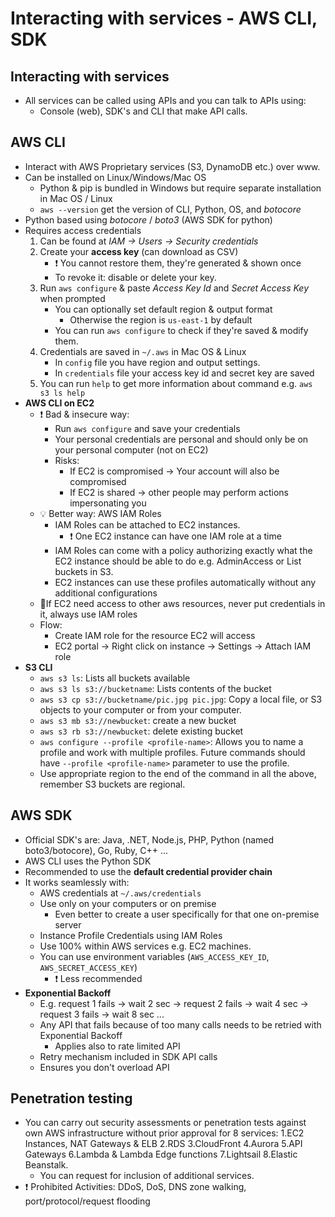 # Interacting with services - AWS CLI, SDK

## Interacting with services

- All services can be called using APIs and you can talk to APIs using:
  - Console (web), SDK's and CLI that make API calls.

## AWS CLI

- Interact with AWS Proprietary services (S3, DynamoDB etc.) over www.
- Can be installed on Linux/Windows/Mac OS
  - Python & pip is bundled in Windows but require separate installation in Mac OS / Linux
  - `aws --version` get the version of CLI, Python, OS, and *botocore*
- Python based using *botocore* / *boto3* (AWS SDK for python)
- Requires access credentials
  1. Can be found at *IAM -> Users -> Security credentials*
  2. Create your **access key** (can download as CSV)
       - ❗ You cannot restore them, they're generated & shown once
       - To revoke it: disable or delete your key.
  3. Run `aws configure` & paste *Access Key Id* and *Secret Access Key* when prompted
       - You can optionally set default region & output format
         - Otherwise the region is `us-east-1` by default
       - You can run `aws configure` to check if they're saved & modify them.
  4. Credentials are saved in `~/.aws` in Mac OS & Linux
       - In `config` file you have region and output settings.
       - In `credentials` file your access key id and secret key are saved
  5. You can run `help` to get more information about command e.g. `aws s3 ls help`
- **AWS CLI on EC2**
  - ❗ Bad & insecure way:
    - Run `aws configure` and save your credentials
    - Your personal credentials are personal and should only be on your personal computer (not on EC2)
    - Risks:
      - If EC2 is compromised -> Your account will also be compromised
      - If EC2 is shared -> other people may perform actions impersonating you
  - 💡 Better way: AWS IAM Roles
    - IAM Roles can be attached to EC2 instances.
      - ❗ One EC2 instance can have one IAM role at a time
    - IAM Roles can come with a policy authorizing exactly what the EC2 instance should be able to do e.g. AdminAccess or List buckets in S3.
    - EC2 instances can use these profiles automatically without any additional configurations
  - 📝If EC2 need access to other aws resources, never put credentials in it, always use IAM roles
  - Flow:
    - Create IAM role for the resource EC2 will access
    - EC2 portal -> Right click on instance -> Settings -> Attach IAM role
- **S3 CLI**
  - `aws s3 ls`: Lists all buckets available
  - `aws s3 ls s3://bucketname`: Lists contents of the bucket
  - `aws s3 cp s3://bucketname/pic.jpg pic.jpg`: Copy a local file, or S3 objects to your computer or from your computer.
  - `aws s3 mb s3://newbucket`: create a new bucket
  - `aws s3 rb s3://newbucket`: delete existing bucket
  - `aws configure --profile <profile-name>`: Allows you to name a profile and work with multiple profiles. Future commands should have `--profile <profile-name>` parameter to use the profile.
   - Use appropriate region to the end of the command in all the above, remember S3 buckets are regional.

## AWS SDK

- Official SDK's are: Java, .NET, Node.js, PHP, Python (named boto3/botocore), Go, Ruby, C++ ...
- AWS CLI uses the Python SDK
- Recommended to use the **default credential provider chain**
- It works seamlessly with:
  - AWS credentials at `~/.aws/credentials`
  - Use only on your computers or on premise
    - Even better to create a user specifically for that one on-premise server
  - Instance Profile Credentials using IAM Roles
  - Use 100% within AWS services e.g. EC2 machines.
  - You can use environment variables (`AWS_ACCESS_KEY_ID`, `AWS_SECRET_ACCESS_KEY`)
    - ❗ Less recommended
- **Exponential Backoff**
  - E.g. request 1 fails -> wait 2 sec -> request 2 fails -> wait 4 sec -> request 3 fails -> wait 8 sec ...
  - Any API that fails because of too many calls needs to be retried with Exponential Backoff
    - Applies also to rate limited API
  - Retry mechanism included in SDK API calls
  - Ensures you don't overload API

## Penetration testing

- You can carry out security assessments or penetration tests against own AWS infrastructure without prior approval for 8 services: 1.EC2 Instances, NAT Gateways & ELB 2.RDS 3.CloudFront 4.Aurora 5.API Gateways 6.Lambda & Lambda Edge functions 7.Lightsail 8.Elastic Beanstalk.
  - You can request for inclusion of additional services.
- ❗ Prohibited Activities: DDoS, DoS, DNS zone walking, port/protocol/request flooding
